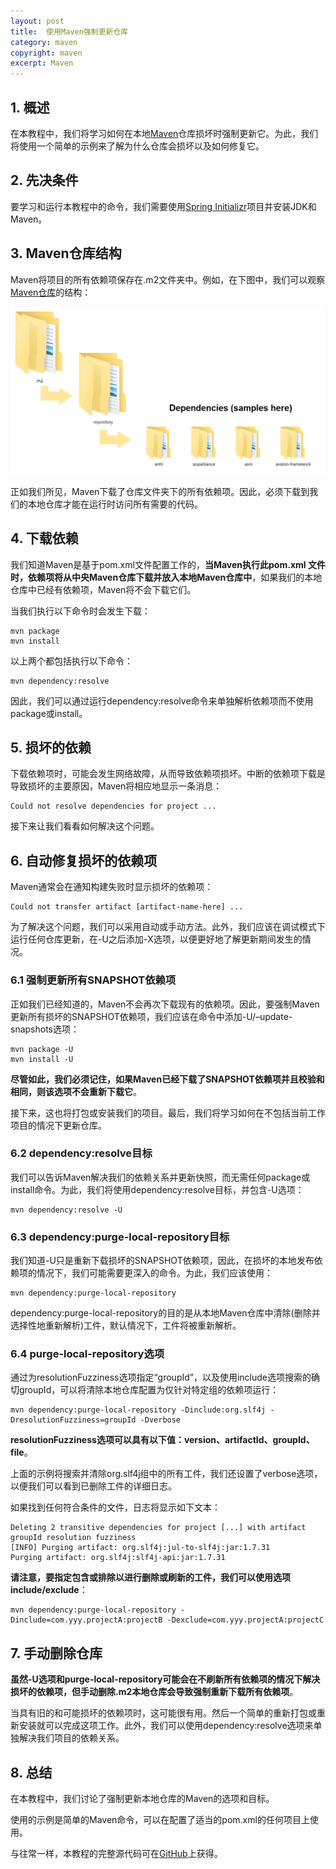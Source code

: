 ```yaml
---
layout: post
title:  使用Maven强制更新仓库
category: maven
copyright: maven
excerpt: Maven
---
```


## 1. 概述

在本教程中，我们将学习如何在本地[Maven](https://www.baeldung.com/maven)仓库损坏时强制更新它。为此，我们将使用一个简单的示例来了解为什么仓库会损坏以及如何修复它。

## 2. 先决条件

要学习和运行本教程中的命令，我们需要使用[Spring Initializr](https://www.baeldung.com/spring-boot-custom-starter)项目并安装JDK和Maven。

## 3. Maven仓库结构

Maven将项目的所有依赖项保存在.m2文件夹中。例如，在下图中，我们可以观察[Maven仓库](https://www.baeldung.com/maven-local-repository)的结构：

![](/assets/images/2023/maven/mavenforceupdate01.png)

正如我们所见，Maven下载了仓库文件夹下的所有依赖项。因此，必须下载到我们的本地仓库才能在运行时访问所有需要的代码。

## 4. 下载依赖

我们知道Maven是基于pom.xml文件配置工作的，**当Maven执行此pom.xml 文件时，依赖项将从中央Maven仓库下载并放入本地Maven仓库中**，如果我们的本地仓库中已经有依赖项，Maven将不会下载它们。

当我们执行以下命令时会发生下载：

```shell
mvn package
mvn install
```

以上两个都包括执行以下命令：

```shell
mvn dependency:resolve 
```

因此，我们可以通过运行dependency:resolve命令来单独解析依赖项而不使用package或install。

## 5. 损坏的依赖

下载依赖项时，可能会发生网络故障，从而导致依赖项损坏。中断的依赖项下载是导致损坏的主要原因，Maven将相应地显示一条消息：

```shell
Could not resolve dependencies for project ...
```

接下来让我们看看如何解决这个问题。

## 6. 自动修复损坏的依赖项

Maven通常会在通知构建失败时显示损坏的依赖项：

```shell
Could not transfer artifact [artifact-name-here] ...
```

为了解决这个问题，我们可以采用自动或手动方法。此外，我们应该在调试模式下运行任何仓库更新，在-U之后添加-X选项，以便更好地了解更新期间发生的情况。

### 6.1 强制更新所有SNAPSHOT依赖项

正如我们已经知道的，Maven不会再次下载现有的依赖项。因此，要强制Maven更新所有损坏的SNAPSHOT依赖项，我们应该在命令中添加-U/–update-snapshots选项：

```shell
mvn package -U
mvn install -U
```

**尽管如此，我们必须记住，如果Maven已经下载了SNAPSHOT依赖项并且校验和相同，则该选项不会重新下载它**。

接下来，这也将打包或安装我们的项目。最后，我们将学习如何在不包括当前工作项目的情况下更新仓库。

### 6.2 dependency:resolve目标

我们可以告诉Maven解决我们的依赖关系并更新快照，而无需任何package或install命令。为此，我们将使用dependency:resolve目标，并包含-U选项：

```shell
mvn dependency:resolve -U
```

### 6.3 dependency:purge-local-repository目标

我们知道-U只是重新下载损坏的SNAPSHOT依赖项，因此，在损坏的本地发布依赖项的情况下，我们可能需要更深入的命令。为此，我们应该使用：

```shell
mvn dependency:purge-local-repository
```

dependency:purge-local-repository的目的是从本地Maven仓库中清除(删除并选择性地重新解析)工件，默认情况下，工件将被重新解析。

### 6.4 purge-local-repository选项

通过为resolutionFuzziness选项指定“groupId”，以及使用include选项搜索的确切groupId，可以将清除本地仓库配置为仅针对特定组的依赖项运行：

```shell
mvn dependency:purge-local-repository -Dinclude:org.slf4j -DresolutionFuzziness=groupId -Dverbose
```

**resolutionFuzziness选项可以具有以下值：version、artifactId、groupId、file**。

上面的示例将搜索并清除org.slf4j组中的所有工件，我们还设置了verbose选项，以便我们可以看到已删除工件的详细日志。

如果找到任何符合条件的文件，日志将显示如下文本：

```shell
Deleting 2 transitive dependencies for project [...] with artifact groupId resolution fuzziness
[INFO] Purging artifact: org.slf4j:jul-to-slf4j:jar:1.7.31
Purging artifact: org.slf4j:slf4j-api:jar:1.7.31 
```

**请注意，要指定包含或排除以进行删除或刷新的工件，我们可以使用选项include/exclude**：

```shell
mvn dependency:purge-local-repository -Dinclude=com.yyy.projectA:projectB -Dexclude=com.yyy.projectA:projectC
```

## 7. 手动删除仓库

**虽然-U选项和purge-local-repository可能会在不刷新所有依赖项的情况下解决损坏的依赖项，但手动删除.m2本地仓库会导致强制重新下载所有依赖项**。

当具有旧的和可能损坏的依赖项时，这可能很有用。然后一个简单的重新打包或重新安装就可以完成这项工作。此外，我们可以使用dependency:resolve选项来单独解决我们项目的依赖关系。

## 8. 总结

在本教程中，我们讨论了强制更新本地仓库的Maven的选项和目标。

使用的示例是简单的Maven命令，可以在配置了适当的pom.xml的任何项目上使用。

与往常一样，本教程的完整源代码可在[GitHub](https://github.com/tuyucheng7/taketoday-tutorial4j/tree/master/maven.modules)上获得。